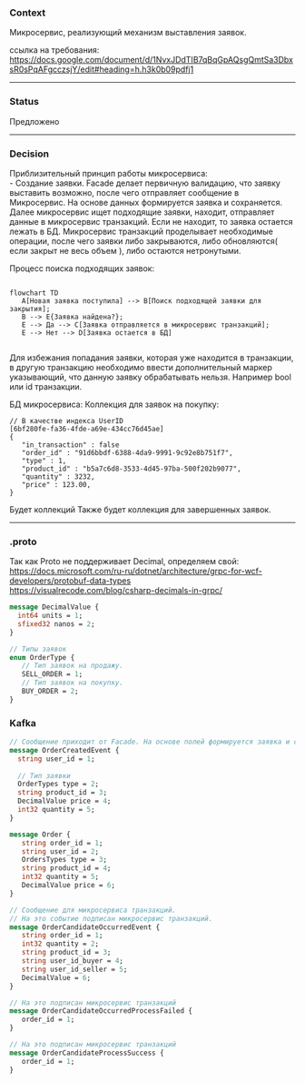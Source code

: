 ### Context

Микросервис, реализующий механизм выставления заявок. 

ссылка на требования:  
https://docs.google.com/document/d/1NvxJDdTIB7qBqGpAQsgQmtSa3DbxsR0sPqAFgcczsjY/edit#heading=h.h3k0b09pdfj1   

---

### Status 

Предложено

---

### Decision

Приблизительный принцип работы микросервиса:  
\- Создание заявки. Facade делает первичную валидацию, что заявку выставить возможно, после чего отправляет сообщение в Микросервис. На основе данных формируется заявка и сохраняется. Далее микросервис ищет подходящие заявки, находит, отправляет данные в микросервис транзакций. Если не находит, то заявка остается лежать в БД. Микросервис транзакций проделывает необходимые операции, после чего заявки либо закрываются, либо обновляются( если закрыт не весь объем ), либо остаются нетронутыми.

Процесс поиска подходящих заявок:
```mermaid

flowchart TD
   A[Новая заявка поступила] --> B[Поиск подходящей заявки для закрытия];
   B --> E{Заявка найдена?};
   E --> Да --> C[Заявка отправляется в микросервис транзакций];
   E --> Нет --> D[Заявка остается в БД]
   

```

Для избежания попадания заявки, которая уже находится в транзакции, в другую транзакцию необходимо ввести дополнительный маркер указывающий, что данную заявку обрабатывать нельзя. Например bool или id транзакции.


БД микросервиса:
Коллекция для заявок на покупку:
```
// В качестве индекса UserID
[6bf280fe-fa36-4fde-a69e-434cc76d45ae] 
{
   "in_transaction" : false
   "order_id" : "91d6bbdf-6388-4da9-9991-9c92e8b751f7",
   "type" : 1,
   "product_id" : "b5a7c6d8-3533-4d45-97ba-500f202b9077",
   "quantity" : 3232,
   "price" : 123.00,
}
```
Будет коллекций 
Также будет коллекция для завершенных заявок.

---



### .proto

Так как Proto не поддерживает Decimal, определяем свой:  
https://docs.microsoft.com/ru-ru/dotnet/architecture/grpc-for-wcf-developers/protobuf-data-types  
https://visualrecode.com/blog/csharp-decimals-in-grpc/

```proto
message DecimalValue {
  int64 units = 1;
  sfixed32 nanos = 2;
}
```

```proto
// Типы заявок
enum OrderType {
   // Тип заявок на продажу.
   SELL_ORDER = 1;
   // Тип заявок на покупку.
   BUY_ORDER = 2;
}
```

### Kafka

```proto   
// Сообщение приходит от Facade. На основе полей формируется заявка и сохраняется в БД.
message OrderCreatedEvent {
  string user_id = 1;
  
  // Тип заявки
  OrderTypes type = 2;
  string product_id = 3;
  DecimalValue price = 4;
  int32 quantity = 5;   
}
```  

```proto
message Order {
   string order_id = 1;
   string user_id = 2;
   OrdersTypes type = 3;
   string product_id = 4;
   int32 quantity = 5;
   DecimalValue price = 6;
}
```


```proto  
// Сообщение для микросервиса транзакций.
// На это событие подписан микросервис транзакций.
message OrderCandidateOccurredEvent {
   string order_id = 1;
   int32 quantity = 2;
   string product_id = 3;
   string user_id_buyer = 4;
   string user_id_seller = 5;
   DecimalValue = 6;
}
```

```proto
// На это подписан микросервис транзакций
message OrderCandidateOccurredProcessFailed {
   order_id = 1;
}
```

```proto
// На это подписан микросервис транзакций
message OrderCandidateProcessSuccess {
   order_id = 1;
}
```

